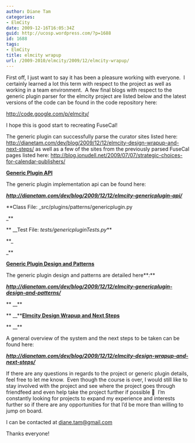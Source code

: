 ```yaml
---
author: Diane Tam
categories:
- ElmCity
date: 2009-12-16T16:05:34Z
guid: http://ucosp.wordpress.com/?p=1688
id: 1688
tags:
- ElmCity
title: elmcity wrapup
url: /2009-2010/elmcity/2009/12/elmcity-wrapup/
---
```


First off, I just want to say it has been a pleasure working with everyone.  I certainly learned a lot this term with respect to the project as well as working in a team environment.  A few final blogs with respect to the generic plugin parser for the elmcity project are listed below and the latest versions of the code can be found in the code repository here:

http://code.google.com/p/elmcity/

I hope this is good start to recreating FuseCal!

The generic plugin can successfully parse the curator sites listed here: <a href="http://dianetam.com/dev/blog/2009/12/12/elmcity-design-wrapup-and-next-steps/" target="_blank">http://dianetam.com/dev/blog/2009/12/12/elmcity-design-wrapup-and-next-steps/</a> as well as a few of the sites from the previously parsed FuseCal pages listed here: <a href="http://blog.jonudell.net/2009/07/07/strategic-choices-for-calendar-publishers/" target="_blank">http://blog.jonudell.net/2009/07/07/strategic-choices-for-calendar-publishers/</a>

<span style="text-decoration:underline;"><strong>Generic Plugin API</strong></span>

The generic plugin implementation api can be found here:**_<a href="http://dianetam.com/dev/blog/2009/12/12/elmcity-genericplugin-api/" target="_blank"></a>_**

**_<a href="http://dianetam.com/dev/blog/2009/12/12/elmcity-genericplugin-api/" target="_blank">http://dianetam.com/dev/blog/2009/12/12/elmcity-genericplugin-api/</a>_**

**Class File: _src/plugins/patterns/genericplugin.py
  
_** 

** __Test File: _tests/genericpluginTests.py_**

**_
  
_** 

<span style="text-decoration:underline;"><strong>Generic Plugin Design and Patterns</strong></span>

The generic plugin design and patterns are detailed here**_:_**

**_<a href="http://dianetam.com/dev/blog/2009/12/12/elmcity-genericplugin-design-and-patterns/" target="_blank">http://dianetam.com/dev/blog/2009/12/12/elmcity-genericplugin-design-and-patterns/</a>_**
  
** __**

** __**<span style="text-decoration:underline;"><strong>Elmcity Design Wrapup and Next Steps</strong></span>
  
** __**

A general overview of the system and the next steps to be taken can be found here:

<a href="http://dianetam.com/dev/blog/2009/12/12/elmcity-design-wrapup-and-next-steps/" target="_blank"><em><strong>http://dianetam.com/dev/blog/2009/12/12/elmcity-design-wrapup-and-next-steps/</strong></em></a>

If there are any questions in regards to the project or generic plugin details, feel free to let me know.  Even though the course is over, I would still like to stay involved with the project and see where the project goes through friendfeed and even help take the project further if possible 🙂  I&#8217;m constantly looking for projects to expand my experience and interests further so if there are any opportunities for that I&#8217;d be more than willing to jump on board.

I can be contacted at diane.tam@gmail.com

Thanks everyone!